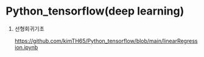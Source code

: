 # Python_tensorflow(deep learning)

1. 선형회귀기초 

      https://github.com/kimTH65/Python_tensorflow/blob/main/linearRegression.ipynb
